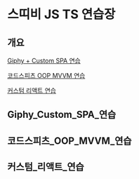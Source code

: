 # 스띠비 JS TS 연습장

## 개요
 [Giphy + Custom SPA 연습](##Giphy_Custom_SPA_연습)

 [코드스피츠 OOP MVVM 연습](##코드스피츠_OOP_MVVM_연습)

 [커스텀 리액트 연습](##커스텀_리액트_연습)

## Giphy_Custom_SPA_연습

## 코드스피츠_OOP_MVVM_연습

## 커스텀_리액트_연습
